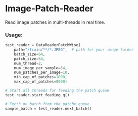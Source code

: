 # Image-Patch-Reader
Read image patches in multi-threads in real time.

### Usage:
```python
test_reader = DataReaderPatchWise(
    path="/train/**/*.JPEG",  # path for your image folder 
    batch_size=64,
    patch_size=64,
    num_thread=2,
    num_image_per_sample=64,
    num_patches_per_image=10,
    min_cap_of_patches=1000,
    max_cap_of_patches=8000)

# Start all threads for feeding the patch queue
test_reader.start_feeding_q()

# Fecth on batch from the patche queue
sample_batch = test_reader.next_batch()

```

